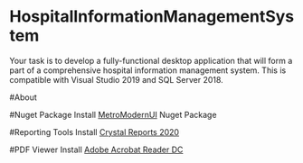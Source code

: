 # HospitalInformationManagementSystem
Your task is to develop a fully-functional desktop application that will form a part of a comprehensive hospital information management system.
This is compatible with Visual Studio 2019 and SQL Server 2018.

#About

#Nuget Package
Install <a href="https://www.nuget.org/packages/MetroModernUI/">MetroModernUI</a> Nuget Package

#Reporting Tools
Install <a href="https://www.crystalreports.com/">Crystal Reports 2020</a>

#PDF Viewer
Install <a href="https://get.adobe.com/reader/">Adobe Acrobat Reader DC</a>

